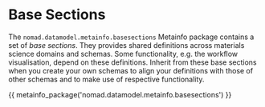 # Base Sections

The `nomad.datamodel.metainfo.basesections` Metainfo package contains a set of
_base sections_. They provides shared definitions across materials science domains and schemas. Some functionality, e.g. the workflow visualisation, depend on these definitions. Inherit from these base sections when you create your own schemas to
align your definitions with those of other schemas and to make use of respective functionality.

{{ metainfo_package('nomad.datamodel.metainfo.basesections') }}
